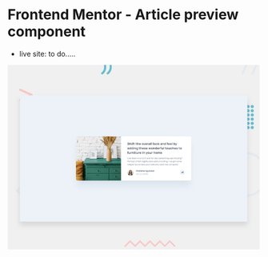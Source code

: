 # Frontend Mentor - Article preview component

- live site: to do.....

![Design preview for the Article preview component coding challenge](./design/desktop-preview.jpg)
